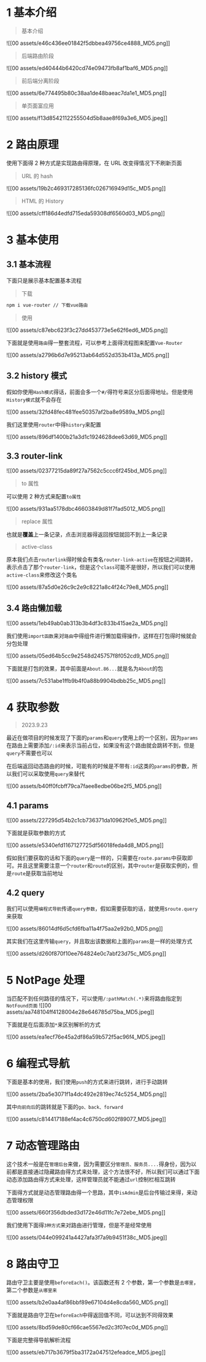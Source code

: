
# 1 基本介绍

> 基本介绍

![[00 assets/e46c436ee01842f5dbbea49756ce4888_MD5.png]]

> 后端路由阶段

![[00 assets/ed40444b6420cd74e09473fb8af1baf6_MD5.png]]

> 前后端分离阶段

![[00 assets/6e774495b80c38aa1de48baeac7da1e1_MD5.png]]

> 单页面富应用

![[00 assets/f13d8542112255504d5b8aae8f69a3e6_MD5.jpeg]]

# 2 路由原理

使用下面得 2 种方式是实现路由得原理，在 URL 改变得情况下不刷新页面

> URL 的 hash

![[00 assets/19b2c469317285136fc026716949d15c_MD5.png]]

> HTML 的 History

![[00 assets/cff186d4edfd715eda59308df6560d03_MD5.png]]

# 3 基本使用

## 3.1 基本流程

下面只是展示基本配置基本流程

> 下载

```bash
npm i vue-router // 下载vue路由
```

> 使用

![[00 assets/c87ebc623f3c27dd453773e5e62f6ed6_MD5.png]]

下面就是使用`路由`得一整套流程，可以参考上面得流程图来配置`Vue-Router`

![[00 assets/a2796b6d7e95213ab64d552d353b413a_MD5.png]]

## 3.2 history 模式

假如你使用`Hash模式`得话，前面会多一个`#/`得符号来区分后面得地址。但是使用`History模式`就不会存在

![[00 assets/32fd48fec481fee50357af2ba8e9589a_MD5.png]]

我们这里使用`router`中得`history`来配置

![[00 assets/896df1400b21a3d1c1924628dee63d69_MD5.png]]

## 3.3 router-link

![[00 assets/02377215da89f27a7562c5ccc6f245bd_MD5.png]]

> to 属性

可以使用 2 种方式来配置`to属性`

![[00 assets/931aa5178dbc46603849d81f7fad5012_MD5.png]]

> replace 属性

也就是**覆盖**上一条记录，点击浏览器得返回按钮就回不到上一条记录

> active-class

原本我们点击`routerlink`得时候会有类名`router-link-active`在按钮之间跳转，表示点击了那个`router-link`，但是这个`class`可能不是很好，所以我们可以使用`active-class`来修改这个类名

![[00 assets/87a5d0e26c9c2e9c8221a8c4f24c79e8_MD5.png]]

## 3.4 路由懒加载

![[00 assets/1eb49ab0ab313b3b4df3c833b415ae2a_MD5.png]]

我们使用`import函数`来对`路由`中得组件进行懒加载得操作，这样在打包得时候就会分包处理

![[00 assets/05ed64b5cc9e2548d245757f8f052cd9_MD5.png]]

下面就是打包的效果，其中前面是`About.86...`就是名为`About`的包

![[00 assets/7c531abe1ffb9b4f0a88b9904bdbb25c_MD5.png]]

# 4 获取参数

> 2023.9.23

最近在做项目的时候发现了下面的`params`和`query`使用上的一个区别，因为`params`在路由上需要添加`/:id`来表示当前占位，如果没有这个路由就会跳转不到，但是`query`不需要也可以

在后端返回动态路由的时候，可能有的时候是不带有`:id`这类的`params`的参数，所以我们可以采取使用`query`来替代

![[00 assets/b40ff0fcbff79ca7faee8edbe06be2f5_MD5.png]]

## 4.1 params

![[00 assets/227295d54b2c1cb736371da10962f0e5_MD5.png]]

下面就是获取参数的方式

![[00 assets/e5340efd1167127725df56018feda4d8_MD5.png]]

假如我们要获取的话和下面的`query`是一样的，只需要在`route.params`中获取即可。并且这里需要注意一个`router`和`route`的区别，其中`router`是获取实例的，但是`route`是获取当前地址

## 4.2 query

我们可以使用`编程式导航`传递`query参数`，假如需要获取的话，就使用`$route.query`来获取

![[00 assets/86014df6d5cfd6fba11a4f75aa2e92b0_MD5.png]]

其实我们在这里传输`query`，并且取出该数据和上面的`params`是一样的处理方式

![[00 assets/d260f870f10ee764824e0c7abf23d75c_MD5.png]]

# 5 NotPage 处理

当匹配不到任何路径的情况下，可以使用`/:pathMatch(.*)`来将路由指定到`NotFound页面`
![[00 assets/aa748104ff4128004e28e646785d75ba_MD5.jpeg]]

下面就是在后面添加`*`来区别解析的方式

![[00 assets/ea1ecf76e45a2df86a59b572f5ac96f4_MD5.jpeg]]

# 6 编程式导航

下面是基本的使用，我们使用`push`的方式来进行跳转，进行手动跳转

![[00 assets/2ba5e3071f1a4dc492e2819ec74c5254_MD5.png]]

其中`向前向后`的跳转就是下面的`go、back、forward`

![[00 assets/c814417188ef4ac4c6750cd602f89077_MD5.jpeg]]

# 7 动态管理路由

这个技术一般是在`管理后台`来做，因为需要区分`管理员、服务员....`得身份，因为以前都是直接通过隐藏路由得方式来处理，这个方法很不好，所以我们可以通过下面动态添加路由得方式来处理，这样管理员就不能通过`url`控制栏相互跳转

下面得方式就是动态管理路由得一个思路，其中`isAdmin`是后台传输过来得，来动态管理权限

![[00 assets/660f356dbded3d172e46d11fc7e72ebe_MD5.png]]

我们使用下面得`3种方式`来对路由进行管理，但是不是经常使用

![[00 assets/044e099241a4427afa3f7a9b9451f38c_MD5.jpeg]]

# 8 路由守卫

路由守卫主要是使用`beforeEach()`。该函数还有 2 个参数，第一个参数是`去哪里`，第二个参数是`从哪里来`

![[00 assets/b2e0aa4af86bbf89e67104d4e8cda560_MD5.png]]

下面就是路由守卫在`beforeEach`中得返回值不同，可以达到不同得效果

![[00 assets/8bd59de80cf66cae5567ed2c3f07ec0d_MD5.png]]

下面是完整得导航解析流程

![[00 assets/eb717b3679f5ba3172a047512efeadce_MD5.jpeg]]

